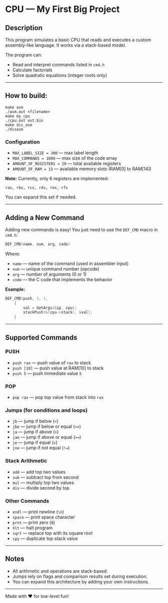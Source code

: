 # CPU — My First Big Project

## Description
This program simulates a basic CPU that reads and executes a custom assembly-like language. It works via a stack-based model.

The program can:
- Read and interpret commands listed in `cmd.h`
- Calculate factorials
- Solve quadratic equations (integer roots only)

---

## How to build:
```
make asm
./asm.out <filename>
make my_cpu
./cpu.out out.bin
make dis_asm
./disasm 
```



###  Configuration
- `MAX_LABEL_SIZE = 300` — max label length
- `MAX_COMMANDS = 1000` — max size of the code array
- `AMOUNT_OF_REGISTERS = 20` — total available registers
- `AMOUNT_OF_RAM = 15` — available memory slots (RAM[0] to RAM[14])

**Note:** Currently, only 6 registers are implemented:
```
rax, rbx, rcx, rdx, rex, rfx
```
You can expand this set if needed.

---

## Adding a New Command
Adding new commands is easy! You just need to use the `DEF_CMD` macro in `cmd.h`:

```c
DEF_CMD(name, num, arg, code)
```
Where:
- `name` — name of the command (used in assembler input)
- `num` — unique command number (opcode)
- `arg` — number of arguments (0 or 1)
- `code` — the C code that implements the behavior

 **Example:**
```c
DEF_CMD(push, 1, 1,
    {
        val = GetArgs(&ip, cpu);
        stackPush(&(cpu->stack), &val);
    }
```

---

## Supported Commands

### PUSH
- `push rax` — push value of `rax` to stack
- `push [10]` — push value at RAM[10] to stack
- `push 5` — push immediate value `5`

### POP
- `pop rax` — pop top value from stack into `rax`

### Jumps (for conditions and loops)
- `jb` — jump if below (`<`)
- `jbe` — jump if below or equal (`<=`)
- `ja` — jump if above (`>`)
- `jae` — jump if above or equal (`>=`)
- `je` — jump if equal (`=`)
- `jne` — jump if not equal (`!=`)

### Stack Arithmetic
- `add` — add top two values
- `sub` — subtract top from second
- `mul` — multiply top two values
- `div` — divide second by top

### Other Commands
- `endl` — print newline (`\n`)
- `space` — print space character
- `prnt` — print zero (`0`)
- `hlt` — halt program
- `sqrt` — replace top with its square root
- `cpy` — duplicate top stack value

---

## Notes
- All arithmetic and operations are stack-based.
- Jumps rely on flags and comparison results set during execution.
- You can expand this architecture by adding your own instructions.

---

Made with ❤️ for low-level fun!


